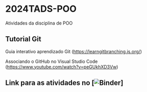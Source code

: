 # 2024TADS-POO

Atividades da disciplina de POO 

## Tutorial Git

Guia interativo aprendizado Git (https://learngitbranching.js.org/) 

Associando o GitHub no Visual Studio Code (https://www.youtube.com/watch?v=peGUkhXD3Vw)

## Link para as atividades no [![Binder](https://mybinder.org/v2/gh/bellincanta/2024TADS-POO/HEAD)]